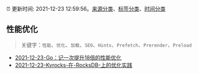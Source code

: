:alarm_clock: 更新时间: 2021-12-23 12:59:56。[来源分类](../README.md)、[标签分类](../TAGS.md)、[时间分类](../TIMELINE.md)

## 性能优化


> 关键字：`性能`、`优化`、`加载`、`SEO`、`Hints`、`Prefetch`、`Prerender`、`Preload`



- [2021-12-23-Go：记一次提升18倍的性能优化](https://toutiao.io/k/dwkzreb) 
- [2021-12-23-Kvrocks-在-RocksDB-上的优化实践](https://toutiao.io/k/wy3k98f) 